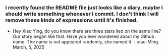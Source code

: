 ### I recently found the README file just looks like a diary, maybe I should write something whenever I commit. I don't think I will remove these kinds of expressions until it's finished.

- Hey Xiao Ying, do you know there are three stars lied on the same line? Our story began like that. Have you ever wondered about my Github name. The name is not appeared randomly, she named it. - xiao-Ming. March, 5, 2025
